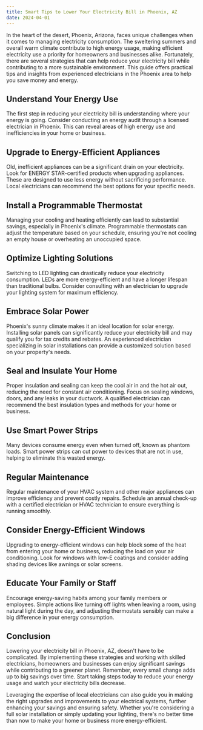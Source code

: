 ```yaml
---
title: Smart Tips to Lower Your Electricity Bill in Phoenix, AZ
date: 2024-04-01
---
```


In the heart of the desert, Phoenix, Arizona, faces unique challenges when it comes to managing electricity consumption. The sweltering summers and overall warm climate contribute to high energy usage, making efficient electricity use a priority for homeowners and businesses alike. Fortunately, there are several strategies that can help reduce your electricity bill while contributing to a more sustainable environment. This guide offers practical tips and insights from experienced electricians in the Phoenix area to help you save money and energy.

## Understand Your Energy Use

The first step in reducing your electricity bill is understanding where your energy is going. Consider conducting an energy audit through a licensed electrician in Phoenix. This can reveal areas of high energy use and inefficiencies in your home or business.

## Upgrade to Energy-Efficient Appliances

Old, inefficient appliances can be a significant drain on your electricity. Look for ENERGY STAR-certified products when upgrading appliances. These are designed to use less energy without sacrificing performance. Local electricians can recommend the best options for your specific needs.

## Install a Programmable Thermostat

Managing your cooling and heating efficiently can lead to substantial savings, especially in Phoenix's climate. Programmable thermostats can adjust the temperature based on your schedule, ensuring you're not cooling an empty house or overheating an unoccupied space.

## Optimize Lighting Solutions

Switching to LED lighting can drastically reduce your electricity consumption. LEDs are more energy-efficient and have a longer lifespan than traditional bulbs. Consider consulting with an electrician to upgrade your lighting system for maximum efficiency.

## Embrace Solar Power

Phoenix's sunny climate makes it an ideal location for solar energy. Installing solar panels can significantly reduce your electricity bill and may qualify you for tax credits and rebates. An experienced electrician specializing in solar installations can provide a customized solution based on your property's needs.

## Seal and Insulate Your Home

Proper insulation and sealing can keep the cool air in and the hot air out, reducing the need for constant air conditioning. Focus on sealing windows, doors, and any leaks in your ductwork. A qualified electrician can recommend the best insulation types and methods for your home or business.

## Use Smart Power Strips

Many devices consume energy even when turned off, known as phantom loads. Smart power strips can cut power to devices that are not in use, helping to eliminate this wasted energy.

## Regular Maintenance

Regular maintenance of your HVAC system and other major appliances can improve efficiency and prevent costly repairs. Schedule an annual check-up with a certified electrician or HVAC technician to ensure everything is running smoothly.

## Consider Energy-Efficient Windows

Upgrading to energy-efficient windows can help block some of the heat from entering your home or business, reducing the load on your air conditioning. Look for windows with low-E coatings and consider adding shading devices like awnings or solar screens.

## Educate Your Family or Staff

Encourage energy-saving habits among your family members or employees. Simple actions like turning off lights when leaving a room, using natural light during the day, and adjusting thermostats sensibly can make a big difference in your energy consumption.

## Conclusion

Lowering your electricity bill in Phoenix, AZ, doesn't have to be complicated. By implementing these strategies and working with skilled electricians, homeowners and businesses can enjoy significant savings while contributing to a greener planet. Remember, every small change adds up to big savings over time. Start taking steps today to reduce your energy usage and watch your electricity bills decrease.

Leveraging the expertise of local electricians can also guide you in making the right upgrades and improvements to your electrical systems, further enhancing your savings and ensuring safety. Whether you're considering a full solar installation or simply updating your lighting, there's no better time than now to make your home or business more energy-efficient.
